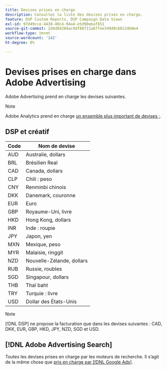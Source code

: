 ```yaml
---
title: Devises prises en charge
description: Consultez la liste des devises prises en charge.
feature: DSP Custom Reports, DSP Campaign Data Views
exl-id: 97d49cce-4438-40c4-94a4-e5d90ebaf651
source-git-commit: 2d4d04204ac9df86f11a6ffee349d0cb0124b0e4
workflow-type: tm+mt
source-wordcount: '142'
ht-degree: 0%

---
```


# Devises prises en charge dans Adobe Advertising

Adobe Advertising prend en charge les devises suivantes.


>[!NOTE]
>
>Adobe Analytics prend en charge [un ensemble plus important de devises ;](https://experienceleague.adobe.com/docs/analytics/implementation/vars/config-vars/currencycode.html).

## DSP et créatif

| Code | Nom de devise |
| ------ | -------------- |
| AUD | Australie, dollars |
| BRL | Brésilien Real |
| CAD | Canada, dollars |
| CLP | Chili : peso |
| CNY | Renminbi chinois |
| DKK | Danemark, couronne |
| EUR | Euro |
| GBP | Royaume-Uni, livre |
| HKD | Hong Kong, dollars |
| INR | Inde : roupie |
| JPY | Japon, yen |
| MXN | Mexique, peso |
| MYR | Malaisie, ringgit |
| NZD | Nouvelle-Zélande, dollars |
| RUB | Russie, roubles |
| SGD | Singapour, dollars |
| THB | Thaï baht |
| TRY | Turquie : livre |
| USD | Dollar des États-Unis |

>[!NOTE]
>
> [!DNL DSP] ne propose la facturation que dans les devises suivantes : CAD, DKK, EUR, GBP, HKD, JPY, NZD, SGD et USD.

## [!DNL Adobe Advertising Search]

Toutes les devises prises en charge par les moteurs de recherche. Il s’agit de la même chose que [pris en charge par [!DNL Google Ads]](https://developers.google.com/adwords/api/docs/appendix/codes-formats#currency-codes).


